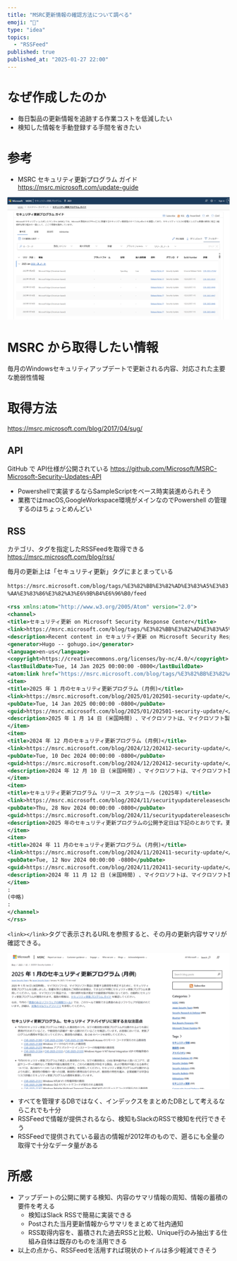 ```yaml
---
title: "MSRC更新情報の確認方法について調べる"
emoji: "🦆"
type: "idea"
topics:
  - "RSSFeed"
published: true
published_at: "2025-01-27 22:00"
---
```


# なぜ作成したのか
- 毎日製品の更新情報を追跡する作業コストを低減したい
- 検知した情報を手動登録する手間を省きたい



# 参考
- MSRC セキュリティ更新プログラム ガイド
https://msrc.microsoft.com/update-guide

![](/images/2025012700001/2025012701.png)


# MSRC から取得したい情報

毎月のWindowsセキュリティアップデートで更新される内容、対応された主要な脆弱性情報

# 取得方法
https://msrc.microsoft.com/blog/2017/04/sug/

## API
GitHub で API仕様が公開されている
https://github.com/Microsoft/MSRC-Microsoft-Security-Updates-API

- Powershellで実装するならSampleScriptをベース時実装進められそう
- 業務ではmacOS,GoogleWorkspace環境がメインなのでPowershell の管理するのはちょっとめんどい

## RSS
カテゴリ、タグを指定したRSSFeedを取得できる
https://msrc.microsoft.com/blog/rss/

毎月の更新上は「セキュリティ更新」タグにまとまっている

`https://msrc.microsoft.com/blog/tags/%E3%82%BB%E3%82%AD%E3%83%A5%E3%83%AA%E3%83%86%E3%82%A3%E6%9B%B4%E6%96%B0/feed`

``` xml
<rss xmlns:atom="http://www.w3.org/2005/Atom" version="2.0">
<channel>
<title>セキュリティ更新 on Microsoft Security Response Center</title>
<link>https://msrc.microsoft.com/blog/tags/%E3%82%BB%E3%82%AD%E3%83%A5%E3%83%AA%E3%83%86%E3%82%A3%E6%9B%B4%E6%96%B0/</link>
<description>Recent content in セキュリティ更新 on Microsoft Security Response Center</description>
<generator>Hugo -- gohugo.io</generator>
<language>en-us</language>
<copyright>https://creativecommons.org/licenses/by-nc/4.0/</copyright>
<lastBuildDate>Tue, 14 Jan 2025 00:00:00 -0800</lastBuildDate>
<atom:link href="https://msrc.microsoft.com/blog/tags/%E3%82%BB%E3%82%AD%E3%83%A5%E3%83%AA%E3%83%86%E3%82%A3%E6%9B%B4%E6%96%B0/feed" rel="self" type="application/rss+xml"/>
<item>
<title>2025 年 1 月のセキュリティ更新プログラム (月例)</title>
<link>https://msrc.microsoft.com/blog/2025/01/202501-security-update/</link>
<pubDate>Tue, 14 Jan 2025 00:00:00 -0800</pubDate>
<guid>https://msrc.microsoft.com/blog/2025/01/202501-security-update/</guid>
<description>2025 年 1 月 14 日 (米国時間) 、マイクロソフトは、マイクロソフト製品に影響する脆弱性を修正するために、セキ</description>
</item>
<item>
<title>2024 年 12 月のセキュリティ更新プログラム (月例)</title>
<link>https://msrc.microsoft.com/blog/2024/12/202412-security-update/</link>
<pubDate>Tue, 10 Dec 2024 00:00:00 -0800</pubDate>
<guid>https://msrc.microsoft.com/blog/2024/12/202412-security-update/</guid>
<description>2024 年 12 月 10 日 (米国時間) 、マイクロソフトは、マイクロソフト製品に影響する脆弱性を修正するために、セキ</description>
</item>
<item>
<title>セキュリティ更新プログラム リリース スケジュール (2025年) </title>
<link>https://msrc.microsoft.com/blog/2024/11/securityupdatereleaseschedule2025/</link>
<pubDate>Thu, 28 Nov 2024 00:00:00 -0800</pubDate>
<guid>https://msrc.microsoft.com/blog/2024/11/securityupdatereleaseschedule2025/</guid>
<description>2025 年のセキュリティ更新プログラムの公開予定日は下記のとおりです。更新プログラムの評価、テスト、適用の</description>
</item>
<item>
<title>2024 年 11 月のセキュリティ更新プログラム (月例)</title>
<link>https://msrc.microsoft.com/blog/2024/11/202411-security-update/</link>
<pubDate>Tue, 12 Nov 2024 00:00:00 -0800</pubDate>
<guid>https://msrc.microsoft.com/blog/2024/11/202411-security-update/</guid>
<description>2024 年 11 月 12 日 (米国時間) 、マイクロソフトは、マイクロソフト製品に影響する脆弱性を修正するために、セキ</description>
</item>
:
(中略)
:
</channel>
</rss>

```

`<link></link>`タグで表示されるURLを参照すると、その月の更新内容サマリが確認できる。

![](/images/2025012700001/2025012702.png)


- すべてを管理するDBではなく、インデックスをまとめたDBとして考えるならこれでも十分
- RSSFeedで情報が提供されるなら、検知もSlackのRSSで検知を代行できそう
- RSSFeedで提供されている最古の情報が2012年のもので、遡るにも全量の取得で十分なデータ量がある

# 所感
- アップデートの公開に関する検知、内容のサマリ情報の周知、情報の蓄積の要件を考える
  - 検知はSlack RSSで簡易に実装できる
  - Postされた当月更新情報からサマリをまとめて社内通知
  - RSS取得内容を、蓄積された過去RSSと比較、Unique行のみ抽出する仕組み自体は既存のものを活用できる
- 以上の点から、RSSFeedを活用すれば現状のトイルは多少軽減できそう

